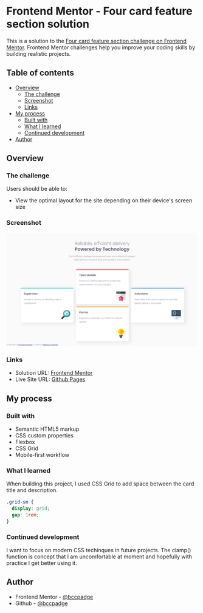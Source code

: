 # Frontend Mentor - Four card feature section solution

This is a solution to the [Four card feature section challenge on Frontend Mentor](https://www.frontendmentor.io/challenges/four-card-feature-section-weK1eFYK). Frontend Mentor challenges help you improve your coding skills by building realistic projects.

## Table of contents

- [Overview](#overview)
  - [The challenge](#the-challenge)
  - [Screenshot](#screenshot)
  - [Links](#links)
- [My process](#my-process)
  - [Built with](#built-with)
  - [What I learned](#what-i-learned)
  - [Continued development](#continued-development)
- [Author](#author)

## Overview

### The challenge

Users should be able to:

- View the optimal layout for the site depending on their device's screen size

### Screenshot

![](./desktop-four-card-feature.png)

### Links

- Solution URL: [Frontend Mentor](https://www.frontendmentor.io/solutions/four-card-feature-section-using-css-grid-DpXQaukrKa)
- Live Site URL: [Github Pages](https://bccpadge.github.io/four-card-feature-section/)

## My process

### Built with

- Semantic HTML5 markup
- CSS custom properties
- Flexbox
- CSS Grid
- Mobile-first workflow

### What I learned

When building this project, I used CSS Grid to add space between the card title and description.

```css
.grid-sm {
  display: grid;
  gap: 1rem;
}
```

### Continued development

I want to focus on modern CSS techinques in future projects. The clamp() function is concept that I am uncomfortable at moment and hopefully with practice I get better using it.

## Author

- Frontend Mentor - [@bccpadge](https://www.frontendmentor.io/profile/bccpadge)
- Github - [@bccpadge](https://github.com/bccpadge)
